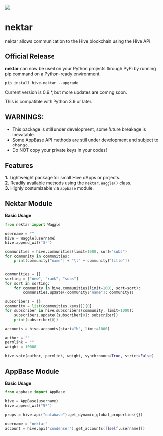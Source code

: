 ![](/resources/banner.png)

# nektar
nektar allows communication to the Hive blockchain using the Hive API.

## Official Release
**nektar** can now be used on your Python projects through PyPi by running pip command on a Python-ready environment.

`pip install hive-nektar --upgrade`

Current version is 0.9.\*, but more updates are coming soon.

This is compatible with Python 3.9 or later.

## WARNINGS:
 - This package is still under development, some future breakage is inevatable.
 - Some AppBase API methods are still under development and subject to change.
 - Do NOT copy your private keys in your codes!

## Features
**1.** Lightweight package for small Hive dApps or projects. <br>
**2.** Readily available methods using the `nektar.Waggle()` class. <br>
**3.** Highly costumizable via `appbase` module. <br>

## Nektar Module
**Basic Usage**
```python
from nektar import Waggle

username = ""
hive = Waggle(username)
hive.append_wif("5*")

communities = hive.communities(limit=1000, sort="subs")
for community in communities:
    print(community["name"] + "\t" + community["title"])


communities = {}
sorting = ["new", "rank", "subs"]
for sort in sorting:
    for community in hive.communities(limit=1000, sort=sort):
        communities.update({community["name"]: community})

subscribers = {}
community = list(communities.keys())[0]
for subscriber in hive.subscribers(community, limit=1000):
    subscribers.update({subscriber[0]: subscriber})
    print(subscriber[0])

accounts = hive.accounts(start="h", limit=1000)

author = ""
permlink = ""
weight = 10000

hive.vote(author, permlink, weight, synchronous=True, strict=False)
```

## AppBase Module
**Basic Usage**
```python
from appbase import AppBase

hive = AppBase(username)
hive.append_wif("5*")

props = hive.api("database").get_dynamic_global_properties({})

username = "nektar"
account = hive.api("condenser").get_accounts([[self.username]])

```